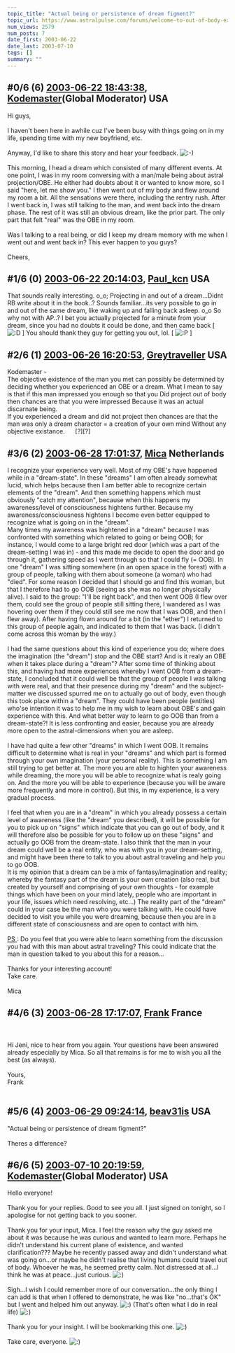 ```yaml
---
topic_title: "Actual being or persistence of dream figment?"
topic_url: https://www.astralpulse.com/forums/welcome-to-out-of-body-experiences!/actual-being-or-persistence-of-dream-figment
num_views: 2579
num_posts: 7
date_first: 2003-06-22
date_last: 2003-07-10
tags: []
summary: ""
---
```


## \#0/6 (6) [2003-06-22 18:43:38](https://www.astralpulse.com/forums/index.php?msg=120854), [Kodemaster](https://www.astralpulse.com/forums/profile/?u=426)(Global Moderator) USA ##
<section>
Hi guys,
<br>
<br>
I haven't been here in awhile cuz I've been busy with things going on in my life, spending time with my new boyfriend, etc.
<br>
<br>
Anyway, I'd like to share this story and hear your feedback.
<img alt=":-)" class="smiley" src="https://www.astralpulse.com/forums/Smileys/fugue/smiley.png" title="Smiley"/>
<br>
<br>
This morning, I head a dream which consisted of many different events. At one point, I was in my room conversing with a man/male being about astral projection/OBE. He either had doubts about it or wanted to know more, so I said "here, let me show you." I then went out of my body and flew around my room a bit. All the sensations were there, including the rentry rush. After I went back in, I was still talking to the man, and went back into the dream phase. The rest of it was still an obvious dream, like the prior part. The only part that felt "real" was the OBE in my room.
<br>
<br>
Was I talking to a real being, or did I keep my dream memory with me when I went out and went back in? This ever happen to you guys?
<br>
<br>
Cheers,
</section>

## \#1/6 (0) [2003-06-22 20:14:03](https://www.astralpulse.com/forums/index.php?msg=35937), [Paul_kcn](https://www.astralpulse.com/forums/profile/?u=2591) USA ##
<section>
That sounds really interesting. o_o; Projecting in and out of a dream...Didnt RB write about it in the book..? Sounds familiar...its very possible to go in and out of the same dream, like waking up and falling back asleep. o_o So why not with AP..? I bet you actually projected for a minute from your dream, since you had no doubts it could be done, and then came back [
<img alt=":D" class="smiley" src="https://www.astralpulse.com/forums/Smileys/fugue/cheesy.png" title="Cheesy"/>
] You should thank they guy for getting you out, lol. [
<img alt=":P" class="smiley" src="https://www.astralpulse.com/forums/Smileys/fugue/tongue.png" title="Tongue"/>
]
</section>

## \#2/6 (1) [2003-06-26 16:20:53](https://www.astralpulse.com/forums/index.php?msg=36565), [Greytraveller](https://www.astralpulse.com/forums/profile/?u=1734) USA ##
<section>
Kodemaster -
<br>
The objective existence of the man you met can possibly be determined by deciding whether you experienced an OBE or a dream. What I mean to say is that if this man impressed you enough so that you Did project out of body then chances are that you were impressed Because it was an actual discarnate being.
<br>
If you experienced a dream and did not project then chances are that the man was only a dream character = a creation of your own mind Without any objective existance.      [?][?]
</section>

## \#3/6 (2) [2003-06-28 17:01:37](https://www.astralpulse.com/forums/index.php?msg=36911), [Mica](https://www.astralpulse.com/forums/profile/?u=2216) Netherlands ##
<section>
I recognize your experience very well. Most of my OBE's have happened while in a "dream-state". In these "dreams" I am often already somewhat lucid, which helps because then I am better able to recognize certain elements of the "dream". And then something happens which must obviously "catch my attention", because when this happens my awareness/level of consciousness hightens further. Because my awareness/consciousness hightens I become even better equipped to recognize what is going on in the "dream".
<br>
Many times my awareness was hightened in a "dream" because I was confronted with something which related to going or being OOB; for instance, I would come to a large bright red door (which was a part of the dream-setting I was in) - and this made me decide to open the door and go through it, gathering speed as I went through so that I could fly (= OOB). In one "dream" I was sitting somewhere (in an open space in the forest) with a group of people, talking with them about someone (a woman) who had "died". For some reason I decided that I should go and find this woman, but that I therefore had to go OOB (seeing as she was no longer physically alive). I said to the group: "I'll be right back", and then went OOB (I flew over them, could see the group of people still sitting there, I wandered as I was hovering over them if they could still see me now that I was OOB, and then I flew away). After having flown around for a bit (in the "ether") I returned to this group of people again, and indicated to them that I was back. (I didn't come across this woman by the way.)
<br>
<br>
I had the same questions about this kind of experience you do; where does the imagination (the "dream") stop and the OBE start? And is it realy an OBE when it takes place during a "dream"? After some time of thinking about this, and having had more experiences whereby I went OOB from a dream-state, I concluded that it could well be that the group of people I was talking with were real, and that their presence during my "dream" and the subject-matter we discussed spurred me on to actually go out of body, even though this took place within a "dream". They could have been people (entities) who'se intention it was to help me in my wish to learn about OBE's and gain experience with this. And what better way to learn to go OOB than from a dream-state?! It is less confronting and easier, because you are already more open to the astral-dimensions when you are asleep.
<br>
<br>
I have had quite a few other "dreams" in which I went OOB. It remains difficult to determine what is real in your "dreams" and which part is formed through your own imagination (your personal reality). This is something I am still trying to get better at. The more you are able to highten your awareness while dreaming, the more you will be able to recognize what is realy going on. And the more you will be able to experience (because you will be aware more frequently and more in control). But this, in my experience, is a very gradual process.
<br>
<br>
I feel that when you are in a "dream" in which you already possess a certain level of awareness (like the "dream" you described), it will be possible for you to pick up on "signs" which indicate that you can go out of body, and it will therefore also be possible for you to follow up on these "signs" and actually go OOB from the dream-state. I also think that the man in your dream could well be a real entity, who was with you in your dream-setting, and might have been there to talk to you about astral traveling and help you to go OOB.
<br>
It is my opinion that a dream can be a mix of fantasy/imagination and reality; whereby the fantasy part of the dream is your own creation (also real, but created by yourself and comprising of your own thoughts - for example things which have been on your mind lately, people who are important in your life, issues which need resolving, etc...) The reality part of the "dream" could in your case be the man who you were talking with. He could have decided to visit you while you were dreaming, because then you are in a different state of consciousness and are open to contact with him.
<br>
<br>
<u>
 PS
</u>
: Do you feel that you were able to learn something from the discussion you had with this man about astral traveling? This could indicate that the man in question talked to you about this for a reason...
<br>
<br>
Thanks for your interesting account!
<br>
Take care.
<br>
<br>
Mica
</section>

## \#4/6 (3) [2003-06-28 17:17:07](https://www.astralpulse.com/forums/index.php?msg=36915), [Frank](https://www.astralpulse.com/forums/profile/?u=359) France ##
<section>
<br>
<br>
Hi Jeni, nice to hear from you again. Your questions have been answered already especially by Mica. So all that remains is for me to wish you all the best (as always).
<br>
<br>
Yours,
<br>
Frank
<br>
<br>
</section>

## \#5/6 (4) [2003-06-29 09:24:14](https://www.astralpulse.com/forums/index.php?msg=36991), [beav31is](https://www.astralpulse.com/forums/profile/?u=2303) USA ##
<section>
"Actual being or persistence of dream figment?"
<br>
<br>
Theres a difference?
</section>

## \#6/6 (5) [2003-07-10 20:19:59](https://www.astralpulse.com/forums/index.php?msg=38895), [Kodemaster](https://www.astralpulse.com/forums/profile/?u=426)(Global Moderator) USA ##
<section>
Hello everyone!
<br>
<br>
Thank you for your replies. Good to see you all. I just signed on tonight, so I apologise for not getting back to you sooner.
<br>
<br>
Thank you for your input, Mica. I feel the reason why the guy asked me about it was because he was curious and wanted to learn more. Perhaps he didn't understand his current plane of existence, and wanted clarification??? Maybe he recently passed away and didn't understand what was going on...or maybe he didn't realise that living humans could travel out of body. Whoever he was, he seemed pretty calm. Not distressed at all...I think he was at peace...just curious.
<img alt=":)" class="smiley" src="https://www.astralpulse.com/forums/Smileys/fugue/smiley.png" title="Smiley"/>
<br>
<br>
Sigh...I wish I could remember more of our conversation...the only thing I can add is that when I offered to demonstrate, he was like "no...that's OK" but I went and helped him out anyway.
<img alt=":)" class="smiley" src="https://www.astralpulse.com/forums/Smileys/fugue/smiley.png" title="Smiley"/>
(That's often what I do in real life)
<img alt=":)" class="smiley" src="https://www.astralpulse.com/forums/Smileys/fugue/smiley.png" title="Smiley"/>
<br>
<br>
Thank you for your insight. I will be bookmarking this one.
<img alt=":)" class="smiley" src="https://www.astralpulse.com/forums/Smileys/fugue/smiley.png" title="Smiley"/>
<br>
<br>
Take care, everyone.
<img alt=":)" class="smiley" src="https://www.astralpulse.com/forums/Smileys/fugue/smiley.png" title="Smiley"/>
</section>